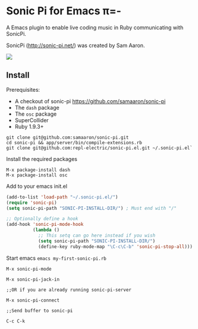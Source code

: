 # Sonic Pi for Emacs π=-

A Emacs plugin to enable live coding music in Ruby communicating with SonicPi.

SonicPi (http://sonic-pi.net/) was created by Sam Aaron.

![](http://s3.postimg.org/x7x6am6mb/Screen_Shot_2014_09_26_at_14_11_47.png)

## Install

Prerequisites:

* A checkout of sonic-pi https://github.com/samaaron/sonic-pi
* The `dash` package
* The `osc` package
* SuperCollider
* Ruby 1.9.3+

```
git clone git@github.com:samaaron/sonic-pi.git
cd sonic-pi && app/server/bin/compile-extensions.rb
git clone git@github.com:repl-electric/sonic-pi.el.git ~/.sonic-pi.el`
```

Install the required packages

```
M-x package-install dash
M-x package-install osc
```

Add to your emacs init.el

```lisp
(add-to-list 'load-path "~/.sonic-pi.el/")
(require 'sonic-pi)
(setq sonic-pi-path "SONIC-PI-INSTALL-DIR/") ; Must end with "/"

;; Optionally define a hook
(add-hook 'sonic-pi-mode-hook
          (lambda ()
            ;; This setq can go here instead if you wish
            (setq sonic-pi-path "SONIC-PI-INSTALL-DIR/")
            (define-key ruby-mode-map "\C-c\C-b" 'sonic-pi-stop-all)))
```

Start emacs `emacs my-first-sonic-pi.rb`

```
M-x sonic-pi-mode

M-x sonic-pi-jack-in

;;OR if you are already running sonic-pi-server

M-x sonic-pi-connect

;;Send buffer to sonic-pi

C-c C-k 
```

